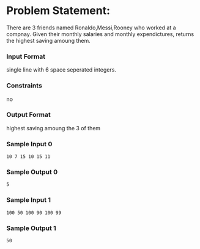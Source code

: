 # Problem Statement:

There are 3 friends named Ronaldo,Messi,Rooney who worked at a compnay. Given their monthly salaries and monthly expendictures, returns the highest saving amoung them.

### Input Format

single line with 6 space seperated integers.

### Constraints

no

### Output Format

highest saving amoung the 3 of them

### Sample Input 0
```
10 7 15 10 15 11
```
### Sample Output 0
```
5
```
### Sample Input 1
```
100 50 100 90 100 99
```
### Sample Output 1
```
50
```
